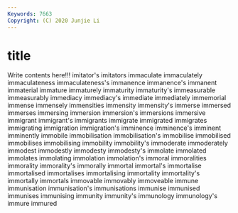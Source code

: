 ```yaml
---
Keywords: 7663
Copyright: (C) 2020 Junjie Li
---
```


# title

Write contents here!!!
imitator's 
imitators 
immaculate 
immaculately
immaculateness 
immaculateness's 
immanence 
immanence's 
immanent 
immaterial 
immature 
immaturely 
immaturity 
immaturity's
immeasurable 
immeasurably 
immediacy 
immediacy's 
immediate 
immediately 
immemorial 
immense 
immensely 
immensities
immensity 
immensity's 
immerse 
immersed 
immerses 
immersing 
immersion 
immersion's 
immersions 
immersive
immigrant 
immigrant's 
immigrants 
immigrate 
immigrated 
immigrates 
immigrating 
immigration 
immigration's 
imminence
imminence's 
imminent 
imminently 
immobile 
immobilisation 
immobilisation's 
immobilise 
immobilised 
immobilises 
immobilising
immobility 
immobility's 
immoderate 
immoderately 
immodest 
immodestly 
immodesty 
immodesty's 
immolate 
immolated
immolates 
immolating 
immolation 
immolation's 
immoral 
immoralities 
immorality 
immorality's 
immorally 
immortal
immortal's 
immortalise 
immortalised 
immortalises 
immortalising 
immortality 
immortality's 
immortally 
immortals 
immovable
immovably 
immoveable 
immune 
immunisation 
immunisation's 
immunisations 
immunise 
immunised 
immunises 
immunising
immunity 
immunity's 
immunology 
immunology's 
immure 
immured 
